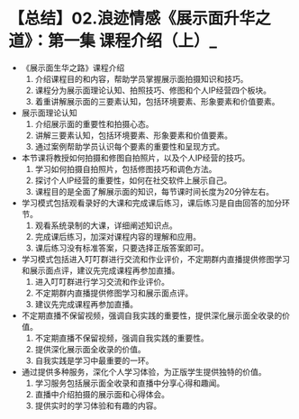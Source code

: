 # 【总结】02.浪迹情感《展示面升华之道》：第一集 课程介绍（上）_

-   《展示面生华之路》课程介绍
    1.  介绍课程目的和内容，帮助学员掌握展示面拍摄知识和技巧。
    2.  课程分为展示面理论认知、拍照技巧、修图和个人IP经营四个板块。
    3.  着重讲解展示面的三要素认知，包括环境要素、形象要素和价值要素。
-   展示面理论认知
    1.  介绍展示面的重要性和拍摄心态。
    2.  讲解三要素认知，包括环境要素、形象要素和价值要素。
    3.  通过案例帮助学员认识每个要素的重要性和呈现方式。
-   本节课将教授如何拍摄和修图自拍照片，以及个人IP经营的技巧。
    1.  学习如何拍摄自拍照片，包括修图技巧和调色方法。
    2.  探讨个人IP经营的重要性，如何在社交软件上展示自己。
    3.  课程目的是全面了解展示面的知识，每节课时间长度为20分钟左右。
-   学习模式包括观看录好的大课和完成课后练习，课后练习是自由回答的加分环节。
    1.  观看系统录制的大课，详细阐述知识点。
    2.  完成课后练习，加深对课程内容的理解和应用。
    3.  课后练习没有标准答案，只要选择正版答案即可。
-   学习模式包括进入叮叮群进行交流和作业评价，不定期群内直播提供修图学习和展示面点评，建议先完成课程再参加直播。
    1.  进入叮叮群进行学习交流和作业评价。
    2.  不定期群内直播提供修图学习和展示面点评。
    3.  建议先完成课程再参加直播。
-   不定期直播不保留视频，强调自我实践的重要性，提供深化展示面全收录的价值。
    1.  不定期直播不保留视频，强调自我实践的重要性。
    2.  提供深化展示面全收录的价值。
    3.  自我实践是学习中最重要的一环。
-   通过提供多种服务，深化个人学习体验，为正版学生提供独特的价值。
    1.  学习服务包括展示面全收录和直播中分享心得和趣闻。
    2.  直播中介绍拍摄的展示面和心得体会。
    3.  提供实时的学习体验和有趣的内容。
